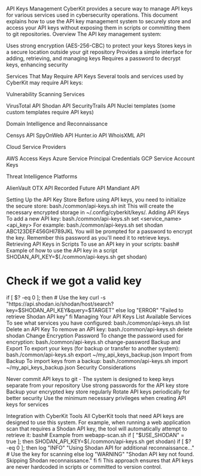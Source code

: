 API Keys Management
CyberKit provides a secure way to manage API keys for various services used in cybersecurity operations. This document explains how to use the API key management system to securely store and access your API keys without exposing them in scripts or committing them to git repositories.
Overview
The API key management system:

Uses strong encryption (AES-256-CBC) to protect your keys
Stores keys in a secure location outside your git repository
Provides a simple interface for adding, retrieving, and managing keys
Requires a password to decrypt keys, enhancing security

Services That May Require API Keys
Several tools and services used by CyberKit may require API keys:

Vulnerability Scanning Services

VirusTotal API
Shodan API
SecurityTrails API
Nuclei templates (some custom templates require API keys)


Domain Intelligence and Reconnaissance

Censys API
SpyOnWeb API
Hunter.io API
WhoisXML API


Cloud Service Providers

AWS Access Keys
Azure Service Principal Credentials
GCP Service Account Keys


Threat Intelligence Platforms

AlienVault OTX API
Recorded Future API
Mandiant API



Setting Up the API Key Store
Before using API keys, you need to initialize the secure store:
bash./common/api-keys.sh init
This will create the necessary encrypted storage in ~/.config/cyberkit/keys/.
Adding API Keys
To add a new API key:
bash./common/api-keys.sh set <service_name> <api_key>
For example:
bash./common/api-keys.sh set shodan ABC123DEF456GHI789JKL
You will be prompted for a password to encrypt the key. Remember this password as you'll need it to retrieve keys.
Retrieving API Keys in Scripts
To use an API key in your scripts:
bash# Example of how to use the API key in a script
SHODAN_API_KEY=$(./common/api-keys.sh get shodan)

# Check if we got a valid key
if [ $? -eq 0 ]; then
    # Use the key
    curl -s "https://api.shodan.io/shodan/host/search?key=$SHODAN_API_KEY&query=$TARGET"
else
    log "ERROR" "Failed to retrieve Shodan API key"
fi
Managing Your API Keys
List Available Services
To see what services you have configured:
bash./common/api-keys.sh list
Delete an API Key
To remove an API key:
bash./common/api-keys.sh delete shodan
Change Encryption Password
To change the password used for encryption:
bash./common/api-keys.sh change-password
Backup and Export
To export your keys (for backup or transfer to another system):
bash./common/api-keys.sh export ~/my_api_keys_backup.json
Import from Backup
To import keys from a backup:
bash./common/api-keys.sh import ~/my_api_keys_backup.json
Security Considerations

Never commit API keys to git - The system is designed to keep keys separate from your repository
Use strong passwords for the API key store
Backup your encrypted key store regularly
Rotate API keys periodically for better security
Use the minimum necessary privileges when creating API keys for services

Integration with CyberKit Tools
All CyberKit tools that need API keys are designed to use this system. For example, when running a web application scan that requires a Shodan API key, the tool will automatically attempt to retrieve it:
bash# Example from webapp-scan.sh
if [ "$USE_SHODAN" = true ]; then
    SHODAN_API_KEY=$(./common/api-keys.sh get shodan)
    if [ $? -eq 0 ]; then
        log "INFO" "Using Shodan API for additional reconnaissance..."
        # Use the key for scanning
    else
        log "WARNING" "Shodan API key not found. Skipping Shodan reconnaissance."
    fi
fi
This approach ensures that API keys are never hardcoded in scripts or committed to version control.
